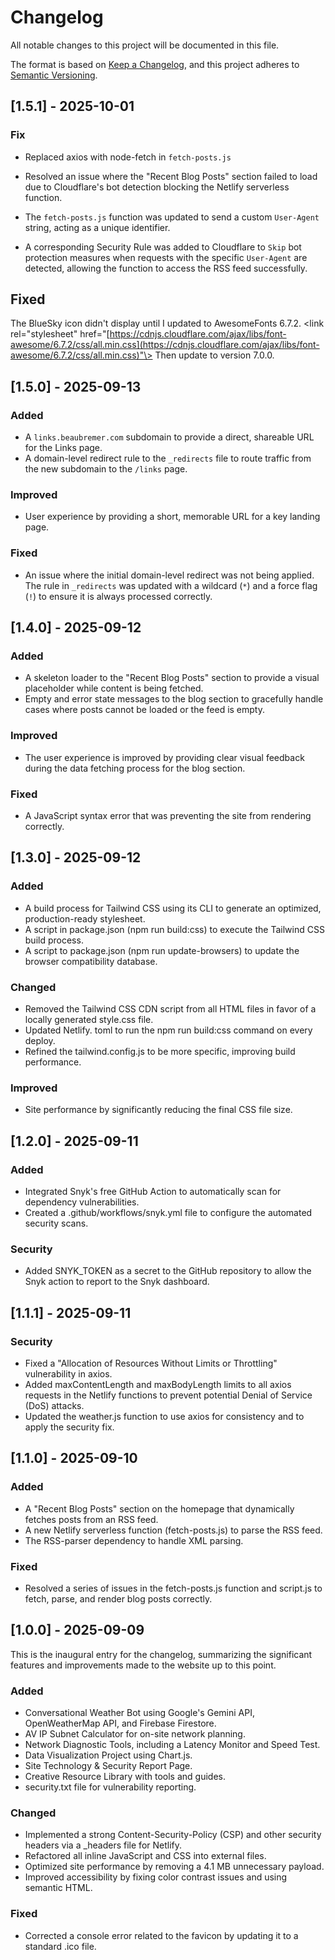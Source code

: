# Changelog

All notable changes to this project will be documented in this file.

The format is based on [Keep a Changelog](https://keepachangelog.com/en/1.0.0/), and this project adheres to [Semantic Versioning](https://semver.org/spec/v2.0.0.html).

## [1.5.1] - 2025-10-01

### Fix

  - Replaced axios with node-fetch in `fetch-posts.js`

  - Resolved an issue where the "Recent Blog Posts" section failed to load due to Cloudflare's bot detection blocking the Netlify serverless function.
  - The `fetch-posts.js` function was updated to send a custom `User-Agent` string, acting as a unique identifier.
  - A corresponding Security Rule was added to Cloudflare to `Skip` bot protection measures when requests with the specific `User-Agent` are detected, allowing the function to access the RSS feed successfully.

## Fixed

The BlueSky icon didn't display until I updated to AwesomeFonts 6.7.2. \<link rel="stylesheet" href="[https://cdnjs.cloudflare.com/ajax/libs/font-awesome/6.7.2/css/all.min.css](https://cdnjs.cloudflare.com/ajax/libs/font-awesome/6.7.2/css/all.min.css)"\> Then update to version 7.0.0.

## [1.5.0] - 2025-09-13

### Added

  - A `links.beaubremer.com` subdomain to provide a direct, shareable URL for the Links page.
  - A domain-level redirect rule to the `_redirects` file to route traffic from the new subdomain to the `/links` page.

### Improved

  - User experience by providing a short, memorable URL for a key landing page.

### Fixed

  - An issue where the initial domain-level redirect was not being applied. The rule in `_redirects` was updated with a wildcard (`*`) and a force flag (`!`) to ensure it is always processed correctly.

## [1.4.0] - 2025-09-12

### Added

  * A skeleton loader to the "Recent Blog Posts" section to provide a visual placeholder while content is being fetched.
  * Empty and error state messages to the blog section to gracefully handle cases where posts cannot be loaded or the feed is empty.

### Improved

  * The user experience is improved by providing clear visual feedback during the data fetching process for the blog section.

### Fixed

  * A JavaScript syntax error that was preventing the site from rendering correctly.

## [1.3.0] - 2025-09-12

### Added

  * A build process for Tailwind CSS using its CLI to generate an optimized, production-ready stylesheet.
  * A script in package.json (npm run build:css) to execute the Tailwind CSS build process.
  * A script to package.json (npm run update-browsers) to update the browser compatibility database.

### Changed

  * Removed the Tailwind CSS CDN script from all HTML files in favor of a locally generated style.css file.
  * Updated Netlify. toml to run the npm run build:css command on every deploy.
  * Refined the tailwind.config.js to be more specific, improving build performance.

### Improved

  * Site performance by significantly reducing the final CSS file size.

## [1.2.0] - 2025-09-11

### Added

  * Integrated Snyk's free GitHub Action to automatically scan for dependency vulnerabilities.
  * Created a .github/workflows/snyk.yml file to configure the automated security scans.

### Security

  * Added SNYK\_TOKEN as a secret to the GitHub repository to allow the Snyk action to report to the Snyk dashboard.

## [1.1.1] - 2025-09-11

### Security

  * Fixed a "Allocation of Resources Without Limits or Throttling" vulnerability in axios.
  * Added maxContentLength and maxBodyLength limits to all axios requests in the Netlify functions to prevent potential Denial of Service (DoS) attacks.
  * Updated the weather.js function to use axios for consistency and to apply the security fix.

## [1.1.0] - 2025-09-10

### Added

  * A "Recent Blog Posts" section on the homepage that dynamically fetches posts from an RSS feed.
  * A new Netlify serverless function (fetch-posts.js) to parse the RSS feed.
  * The RSS-parser dependency to handle XML parsing.

### Fixed

  * Resolved a series of issues in the fetch-posts.js function and script.js to fetch, parse, and render blog posts correctly.

## [1.0.0] - 2025-09-09

This is the inaugural entry for the changelog, summarizing the significant features and improvements made to the website up to this point.

### Added

  * Conversational Weather Bot using Google's Gemini API, OpenWeatherMap API, and Firebase Firestore.
  * AV IP Subnet Calculator for on-site network planning.
  * Network Diagnostic Tools, including a Latency Monitor and Speed Test.
  * Data Visualization Project using Chart.js.
  * Site Technology & Security Report Page.
  * Creative Resource Library with tools and guides.
  * security.txt file for vulnerability reporting.

### Changed

  * Implemented a strong Content-Security-Policy (CSP) and other security headers via a \_headers file for Netlify.
  * Refactored all inline JavaScript and CSS into external files.
  * Optimized site performance by removing a 4.1 MB unnecessary payload.
  * Improved accessibility by fixing color contrast issues and using semantic HTML.

### Fixed

  * Corrected a console error related to the favicon by updating it to a standard .ico file.